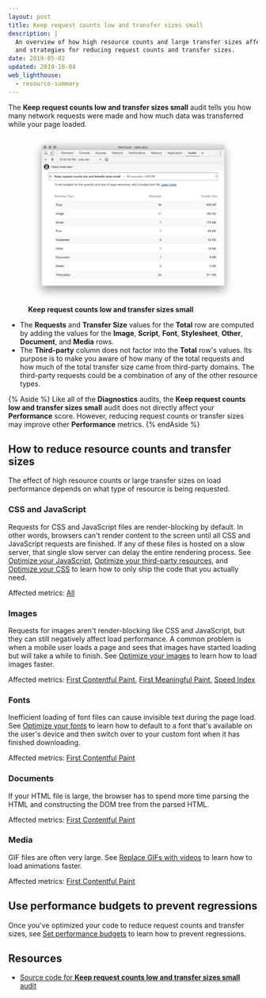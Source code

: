 ```yaml
---
layout: post
title: Keep request counts low and transfer sizes small
description: |
  An overview of how high resource counts and large transfer sizes affect load performance,
  and strategies for reducing request counts and transfer sizes.
date: 2019-05-02
updated: 2019-10-04
web_lighthouse:
  - resource-summary
---
```


The **Keep request counts low and transfer sizes small** audit tells you how many network requests
were made and how much data was transferred while your page loaded.

<figure class="w-figure">
  <img class="w-screenshot w-screenshot--filled" src="resource-summary.jpg"
       alt="Keep request counts low and transfer sizes small">
  <figcaption class="w-figcaption">
    <b>Keep request counts low and transfer sizes small</b>
  </figcaption>
</figure>

* The **Requests** and **Transfer Size** values for the **Total** row are computed by adding the values
  for the **Image**, **Script**, **Font**, **Stylesheet**, **Other**, **Document**, and **Media**
  rows.
* The **Third-party** column does not factor into the **Total** row's values. Its purpose is
  to make you aware of how many of the total requests and how much of the total transfer size came
  from third-party domains. The third-party requests could be a combination of any of the other
  resource types.

{% Aside %}
  Like all of the **Diagnostics** audits, the **Keep request counts low and transfer sizes small**
  audit does not directly affect your **Performance** score. However, reducing request counts or
  transfer sizes may improve other **Performance** metrics.
{% endAside %}

## How to reduce resource counts and transfer sizes

The effect of high resource counts or large transfer sizes on load performance depends on what
type of resource is being requested.

### CSS and JavaScript

Requests for CSS and JavaScript files are render-blocking by default. In other words,
browsers can't render content to the screen until all CSS and JavaScript requests are finished.
If any of these files is hosted on a slow server, that single slow server can delay the entire
rendering process. See [Optimize your JavaScript][js], [Optimize your third-party resources][3p],
and [Optimize your CSS][css] to learn how to only ship the code that you actually need.

Affected metrics: [All][metrics]

### Images

Requests for images aren't render-blocking like CSS and JavaScript, but they can still negatively
affect load performance. A common problem is when a mobile user loads a page and sees that images
have started loading but will take a while to finish. See [Optimize your images][images]
to learn how to load images faster.

Affected metrics: [First Contentful Paint][fcp], [First Meaningful Paint][fmp], [Speed Index][si]

### Fonts

Inefficient loading of font files can cause invisible text during the page load. See
[Optimize your fonts][fonts] to learn how to default to a font that's
available on the user's device and then switch over to your custom font when it has finished downloading.

Affected metrics: [First Contentful Paint][fcp]

### Documents

If your HTML file is large, the browser has to spend more time parsing the HTML and
constructing the DOM tree from the parsed HTML.

Affected metrics: [First Contentful Paint][fcp]

### Media

GIF files are often very large. See [Replace GIFs with videos][gifs] to learn how to load
animations faster.

Affected metrics: [First Contentful Paint][fcp]

## Use performance budgets to prevent regressions

Once you've optimized your code to reduce request counts and transfer sizes, see
[Set performance budgets](https://web.dev/fast#set-performance-budgets) to learn how to prevent regressions.

## Resources

- [Source code for **Keep request counts low and transfer sizes small** audit](https://github.com/GoogleChrome/lighthouse/blob/master/lighthouse-core/audits/resource-summary.js)

[css]: /fast#optimize-your-css
[js]: /fast#optimize-your-javascript
[3p]: /fast#optimize-your-third-party-resources
[metrics]: /lighthouse-performance#metrics
[images]: /fast#optimize-your-images
[fcp]: https://developers.google.com/web/tools/lighthouse/audits/first-contentful-paint
[fmp]: https://developers.google.com/web/tools/lighthouse/audits/first-meaningful-paint
[si]: https://developers.google.com/web/tools/lighthouse/audits/speed-index
[fonts]: /fast/#optimize-web-fonts
[gifs]: /replace-gifs-with-videos/
